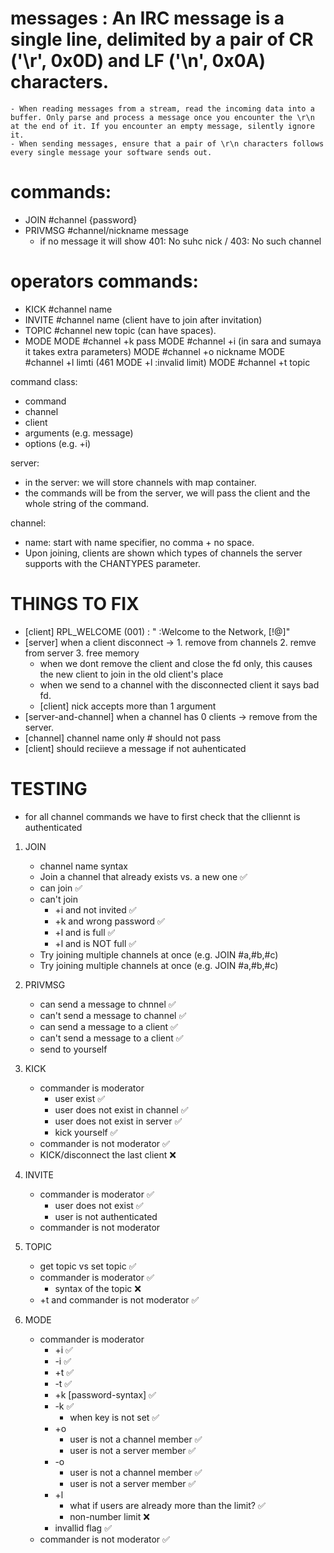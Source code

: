 # __messages__ : An IRC message is a single line, delimited by a pair of CR ('\r', 0x0D) and LF ('\n', 0x0A) characters.
	- When reading messages from a stream, read the incoming data into a buffer. Only parse and process a message once you encounter the \r\n at the end of it. If you encounter an empty message, silently ignore it.
	- When sending messages, ensure that a pair of \r\n characters follows every single message your software sends out.

# __commands:__
- JOIN #channel {password}
- PRIVMSG #channel/nickname message
	* if no message it will show 401: No suhc nick / 403: No such channel

# __operators commands:__
- KICK #channel name
- INVITE #channel name (client have to join after invitation)
- TOPIC #channel new topic (can have spaces).
- MODE
	MODE #channel +k pass
	MODE #channel +i (in sara and sumaya it takes extra parameters)
	MODE #channel +o nickname
	MODE #channel +l  limti (461 MODE +l :invalid limit)
	MODE #channel +t topic

command class:
- command
- channel
- client 
- arguments (e.g. message)
- options (e.g. +i)

server:
- in the server: we will store channels with map container.
- the commands will be from the server, we will pass the client and the whole string of the command.

channel:
- name: start with name specifier, no comma + no space.
- Upon joining, clients are shown which types of channels the server supports with the CHANTYPES parameter.




# THINGS TO FIX
- [client] RPL_WELCOME (001)  : "<client> :Welcome to the <networkname> Network, <nick>[!<user>@<host>]"
- [server] when a client disconnect -> 1. remove from channels 2. remve from server 3. free memory
	* when we dont remove the client and close the fd only, this causes the new client to join in the old client's place
	* when we send to a channel with the disconnected client it says bad fd.
	* [client] nick accepts more than 1 argument
- [server-and-channel] when a channel has 0 clients -> remove from the server.
- [channel] channel name only # should not pass
- [client] should reciieve a message if not auhenticated

# TESTING
* for all channel commands we have to first check that the clliennt is authenticated
1. JOIN
	- channel name syntax 
	- Join a channel that already exists vs. a new one ✅
	- can join ✅
	- can't join
		* +i and not invited ✅
		* +k and wrong password ✅
		* +l and is full ✅
		* +l and is NOT full ✅
	- Try joining multiple channels at once (e.g. JOIN #a,#b,#c)
	- Try joining multiple channels at once (e.g. JOIN #a,#b,#c)

2. PRIVMSG
	- can send a message to chnnel ✅
	- can't send a message to channel ✅
	- can send a message to a client ✅
	- can't send a message to a client ✅
	- send to yourself

3. KICK
	- commander is moderator 
		* user exist ✅
		* user does not exist in channel ✅
		* user does not exist in server ✅
		* kick yourself ✅
	- commander is not moderator ✅
	- KICK/disconnect the last client ❌

4. INVITE
	- commander is moderator ✅
		* user does not exist ✅
		* user is not authenticated
	- commander is not moderator

5. TOPIC
	- get topic vs set topic ✅
	- commander is moderator ✅
		* syntax of the topic ❌
	- +t and commander is not moderator ✅

6. MODE
	- commander is moderator
		* +i ✅
		* -i ✅
		* +t ✅
		* -t ✅
		* +k [password-syntax] ✅
		* -k ✅
			* when key is not set ✅
		* +o 
			* user is not a channel member ✅
			* user is not a server member ✅
		* -o
			* user is not a channel member ✅
			* user is not a server member ✅
		* +l
			- what if users are already more than the limit? ✅
			- non-number limit ❌
		* invallid flag ✅
	- commander is not moderator ✅
